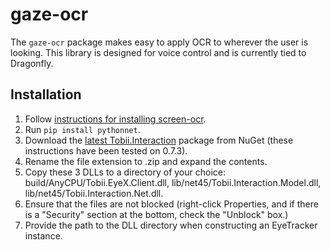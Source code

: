 # gaze-ocr

The `gaze-ocr` package makes easy to apply OCR to wherever the user is
looking. This library is designed for voice control and is currently tied to
Dragonfly.

## Installation

1. Follow [instructions for installing screen-ocr](https://github.com/wolfmanstout/screen-ocr).
2. Run `pip install pythonnet`.
3. Download the [latest
   Tobii.Interaction](https://www.nuget.org/packages/Tobii.Interaction/) package
   from NuGet (these instructions have been tested on 0.7.3).
4. Rename the file extension to .zip and expand the contents.
5. Copy these 3 DLLs to a directory of your choice:
   build/AnyCPU/Tobii.EyeX.Client.dll, lib/net45/Tobii.Interaction.Model.dll,
   lib/net45/Tobii.Interaction.Net.dll.
6. Ensure that the files are not blocked (right-click Properties, and if there
   is a "Security" section at the bottom, check the "Unblock" box.)
7. Provide the path to the DLL directory when constructing an EyeTracker instance.
